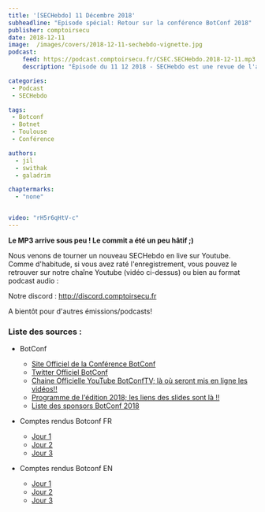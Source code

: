 ```yaml
---
title: '[SECHebdo] 11 Décembre 2018'
subheadline: "Episode spécial: Retour sur la conférence BotConf 2018"
publisher: comptoirsecu
date: 2018-12-11
image:  /images/covers/2018-12-11-sechebdo-vignette.jpg
podcast:
    feed: https://podcast.comptoirsecu.fr/CSEC.SECHebdo.2018-12-11.mp3
    description: "Épisode du 11 12 2018 - SECHebdo est une revue de l'actualité cybersécurité réalisée en live sur Youtube, généralement le mardi soir."

categories:
 - Podcast
 - SECHebdo

tags:
 - Botconf
 - Botnet
 - Toulouse
 - Conférence

authors:
  - jil
  - swithak
  - galadrim

chaptermarks:
  - "none"


video: "rH5r6qHtV-c"
---
```


**Le MP3 arrive sous peu ! Le commit a été un peu hâtif ;)**


Nous venons de tourner un nouveau SECHebdo en live sur Youtube. Comme d'habitude, si vous avez raté l'enregistrement, vous pouvez le retrouver sur notre chaîne Youtube (vidéo ci-dessus) ou bien au format podcast audio :

<!-- {{< chaptermarks >}}

{{< podigee >}} -->

Notre discord : <http://discord.comptoirsecu.fr>

A bientôt pour d'autres émissions/podcasts!

### Liste des sources :

* BotConf
	* [Site Officiel de la Conférence BotConf](https://www.botconf.eu/)
  	* [Twitter Officiel BotConf](https://twitter.com/Botconf/)
  	* [Chaine Officielle YouTube BotConfTV; là où seront mis en ligne les vidéos!!](https://www.youtube.com/user/BotConfTV/)
  	* [Programme de l'édition 2018; les liens des slides sont là !!](https://www.botconf.eu/botconf-2018/botconf-2018-schedule/)
	* [Liste des sponsors BotConf 2018](https://www.botconf.eu/botconf-2018/botconf-2018-sponsors/)

* Comptes rendus Botconf FR
	* [Jour 1](http://www.n0secure.org/2018/12/botconf-2018-j1.html)
	* [Jour 2](http://www.n0secure.org/2018/12/botconf-2018-j2.html)
	* [Jour 3](http://www.n0secure.org/2018/12/botconf-2018-j3.html)
	
* Comptes rendus Botconf EN
	* [Jour 1](https://blog.rootshell.be/2018/12/06/botconf-2018-wrap-up-day-1/)
	* [Jour 2](https://blog.rootshell.be/2018/12/07/botconf-2018-wrap-up-day-2/)
	* [Jour 3](https://blog.rootshell.be/2018/12/07/botconf-2018-wrap-up-day-3/)
